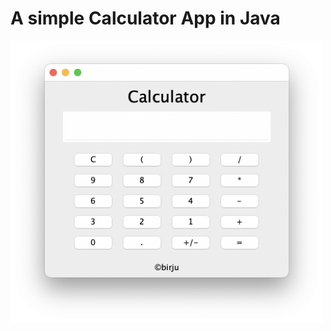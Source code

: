 # A simple Calculator App in Java
<img width="500px" src="https://raw.githubusercontent.com/brijsiyag/calculator-app-in-java/main/Screenshot.png">
